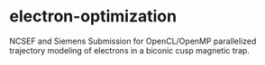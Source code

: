 # electron-optimization

NCSEF and Siemens Submission for OpenCL/OpenMP parallelized trajectory modeling of electrons in a biconic cusp magnetic trap.
